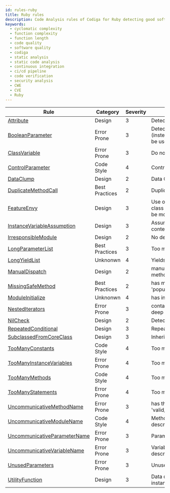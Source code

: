 ```yaml
---
id: rules-ruby
title: Ruby rules
description: Code Analysis rules of Codiga for Ruby detecting good software practices, security and vulnerability issues. Available on GitHub, GitLab and Bitbucket.
keywords:
  - cyclomatic complexity
  - function complexity
  - function length
  - code quality
  - software quality
  - codiga
  - static analysis
  - static code analysis
  - continuous integration
  - ci/cd pipeline
  - code verification
  - security analysis
  - CWE
  - CVE
  - Ruby
---
```


| Rule                                                                                                                 | Category       | Severity | Description                                                                          |
| -------------------------------------------------------------------------------------------------------------------- | -------------- | -------- | ------------------------------------------------------------------------------------ |
| [Attribute](https://github.com/troessner/reek/blob/v5.4.0/docs/Attribute.md)                                         | Design         | 3        | Detect writable attributes                                                           |
| [BooleanParameter](https://github.com/troessner/reek/blob/v5.4.0/docs/Boolean-Parameter.md)                          | Error Prone    | 3        | Detect boolean parameters (instead, the boolean should be used to call the function) |
| [ClassVariable](https://github.com/troessner/reek/blob/v5.4.0/docs/Class-Variable.md)                                | Error Prone    | 3        | Do not use class variables                                                           |
| [ControlParameter](https://github.com/troessner/reek/blob/v5.4.0/docs/Control-Parameter.md)                          | Code Style     | 4        | Control Couple                                                                       |
| [DataClump](https://github.com/troessner/reek/blob/v5.4.0/docs/Data-Clump.md)                                        | Design         | 2        | Data Clump                                                                           |
| [DuplicateMethodCall](https://github.com/troessner/reek/blob/v5.4.0/docs/Duplicate-Method-Call.md)                   | Best Practices | 2        | Duplicated method call                                                               |
| [FeatureEnvy](https://github.com/troessner/reek/blob/v5.4.0/docs/Feature-Envy.md)                                    | Design         | 3        | Use of a data from another class too much (data may be moved to another class)       |
| [InstanceVariableAssumption](https://github.com/troessner/reek/blob/v5.4.0/docs/Instance-Variable-Assumption.md)     | Design         | 3        | Assume too much on class content                                                     |
| [IrresponsibleModule](https://github.com/troessner/reek/blob/v5.4.0/docs/Irresponsible-Module.md)                    | Design         | 2        | No descriptive comment                                                               |
| [LongParameterList](https://github.com/troessner/reek/blob/v5.4.0/docs/Long-Parameter-List.md)                       | Best Practices | 3        | Too many parameters                                                                  |
| [LongYieldList](https://github.com/troessner/reek/blob/v6.0.1/docs/Long-Yield-List.md)                               | Unknonwn       | 4        | Yields too many parameters                                                           |
| [ManualDispatch](https://github.com/troessner/reek/blob/v5.4.0/docs/Manual-Dispatch.md)                              | Design         | 2        | manually dispatches method call                                                      |
| [MissingSafeMethod](https://github.com/troessner/reek/blob/v5.4.0/docs/Missing-Safe-Method.md)                       | Best Practices | 2        | has missing safe method 'populate_question_options!'                                 |
| [ModuleInitialize](https://github.com/troessner/reek/blob/v5.5.0/docs/Module-Initialize.md)                          | Unknonwn       | 4        | has initialize method                                                                |
| [NestedIterators](https://github.com/troessner/reek/blob/v5.4.0/docs/Nested-Iterators.md)                            | Error Prone    | 3        | contains iterators nested 4 deep                                                     |
| [NilCheck](https://github.com/troessner/reek/blob/v5.4.0/docs/Nil-Check.md)                                          | Design         | 2        | Detect nil check                                                                     |
| [RepeatedConditional](https://github.com/troessner/reek/blob/v5.4.0/docs/Repeated-Conditional.md)                    | Design         | 3        | Repeated conditional                                                                 |
| [SubclassedFromCoreClass](https://github.com/troessner/reek/blob/v5.4.0/docs/Subclassed-From-Core-Class.md)          | Design         | 3        | Inherit from Core Class                                                              |
| [TooManyConstants](https://github.com/troessner/reek/blob/v5.4.0/docs/Too-Many-Constants.md)                         | Code Style     | 4        | Too many constants                                                                   |
| [TooManyInstanceVariables](https://github.com/troessner/reek/blob/v5.4.0/docs/Too-Many-Instance-Variables.md)        | Error Prone    | 4        | Too many instance variables                                                          |
| [TooManyMethods](https://github.com/troessner/reek/blob/v5.4.0/docs/Too-Many-Methods.md)                             | Code Style     | 4        | Too many methods                                                                     |
| [TooManyStatements](https://github.com/troessner/reek/blob/v5.4.0/docs/Too-Many-Statements.md)                       | Error Prone    | 4        | Too many statements                                                                  |
| [UncommunicativeMethodName](https://github.com/troessner/reek/blob/v5.4.0/docs/Uncommunicative-Method-Name.md)       | Error Prone    | 3        | has the name 'valid_payment_2'                                                       |
| [UncommunicativeModuleName](https://github.com/troessner/reek/blob/v5.4.0/docs/Uncommunicative-Module-Name.md)       | Code Style     | 4        | Method name not descriptive                                                          |
| [UncommunicativeParameterName](https://github.com/troessner/reek/blob/v5.4.0/docs/Uncommunicative-Parameter-Name.md) | Error Prone    | 3        | Paramter not descriptive                                                             |
| [UncommunicativeVariableName](https://github.com/troessner/reek/blob/v5.4.0/docs/Uncommunicative-Variable-Name.md)   | Error Prone    | 3        | Variable name not descriptive                                                        |
| [UnusedParameters](https://github.com/troessner/reek/blob/v5.4.0/docs/Unused-Parameters.md)                          | Error Prone    | 3        | Unused parameter                                                                     |
| [UtilityFunction](https://github.com/troessner/reek/blob/v5.4.0/docs/Utility-Function.md)                            | Design         | 3        | Data does not depend on instance state                                               |
